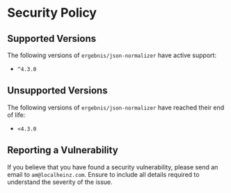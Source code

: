 # Security Policy

## Supported Versions

The following versions of `ergebnis/json-normalizer` have active support:

- `^4.3.0`

## Unsupported Versions

The following versions of `ergebnis/json-normalizer` have reached their end of life:

- `<4.3.0`

## Reporting a Vulnerability

If you believe that you have found a security vulnerability, please send an email to `am@localheinz.com`. Ensure to include all details required to understand the severity of the issue.
